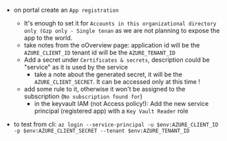 - on portal create an `App registration`
  - It's enough to set it for `Accounts in this organizational directory only (Gzp only - Single tenan` as we are not planning to expose the app to the world.
  - take notes from the oOverview page:
	    application id will be the `AZURE_CLIENT_ID`
		tenant id will be the `AZURE_TENANT_ID`
  - Add a secret under `Certificates & secrets`, description could be "service" as it is used by the service
	- take a note about the generated secret, it will be the `AZURE_CLIENT_SECRET`. It can be accessed only at this time !
  - add some rule to it, otherwise it won't be assigned to the subscription (`No subscription found for`)
    - in the keyvault IAM (not Access policy!): Add the new service principal (registered app) with a `Key Vault Reader` role  
	
- to test from cli: `az login --service-principal -u $env:AZURE_CLIENT_ID -p $env:AZURE_CLIENT_SECRET --tenant $env:AZURE_TENANT_ID`
